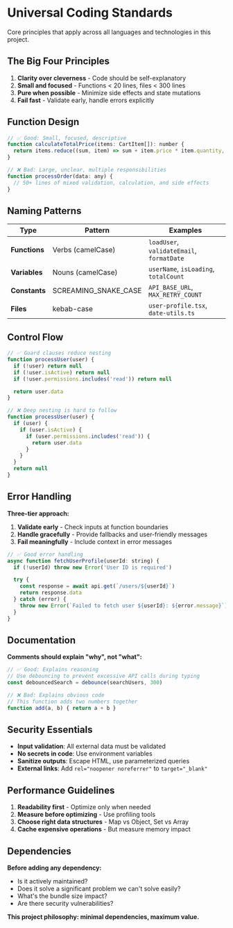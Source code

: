 # Universal Coding Standards

Core principles that apply across all languages and technologies in this project.

## The Big Four Principles

1. **Clarity over cleverness** - Code should be self-explanatory
2. **Small and focused** - Functions < 20 lines, files < 300 lines
3. **Pure when possible** - Minimize side effects and state mutations
4. **Fail fast** - Validate early, handle errors explicitly

## Function Design

```javascript
// ✅ Good: Small, focused, descriptive
function calculateTotalPrice(items: CartItem[]): number {
  return items.reduce((sum, item) => sum + item.price * item.quantity, 0)
}

// ❌ Bad: Large, unclear, multiple responsibilities
function processOrder(data: any) {
  // 50+ lines of mixed validation, calculation, and side effects
}
```

## Naming Patterns

| Type | Pattern | Examples |
|------|---------|----------|
| **Functions** | Verbs (camelCase) | `loadUser`, `validateEmail`, `formatDate` |
| **Variables** | Nouns (camelCase) | `userName`, `isLoading`, `totalCount` |
| **Constants** | SCREAMING_SNAKE_CASE | `API_BASE_URL`, `MAX_RETRY_COUNT` |
| **Files** | kebab-case | `user-profile.tsx`, `date-utils.ts` |

## Control Flow

```javascript
// ✅ Guard clauses reduce nesting
function processUser(user) {
  if (!user) return null
  if (!user.isActive) return null
  if (!user.permissions.includes('read')) return null

  return user.data
}

// ❌ Deep nesting is hard to follow
function processUser(user) {
  if (user) {
    if (user.isActive) {
      if (user.permissions.includes('read')) {
        return user.data
      }
    }
  }
  return null
}
```

## Error Handling

**Three-tier approach:**
1. **Validate early** - Check inputs at function boundaries
2. **Handle gracefully** - Provide fallbacks and user-friendly messages
3. **Fail meaningfully** - Include context in error messages

```javascript
// ✅ Good error handling
async function fetchUserProfile(userId: string) {
  if (!userId) throw new Error('User ID is required')

  try {
    const response = await api.get(`/users/${userId}`)
    return response.data
  } catch (error) {
    throw new Error(`Failed to fetch user ${userId}: ${error.message}`)
  }
}
```

## Documentation

**Comments should explain "why", not "what":**
```javascript
// ✅ Good: Explains reasoning
// Use debouncing to prevent excessive API calls during typing
const debouncedSearch = debounce(searchUsers, 300)

// ❌ Bad: Explains obvious code
// This function adds two numbers together
function add(a, b) { return a + b }
```

## Security Essentials

- **Input validation**: All external data must be validated
- **No secrets in code**: Use environment variables
- **Sanitize outputs**: Escape HTML, use parameterized queries
- **External links**: Add `rel="noopener noreferrer"` to `target="_blank"`

## Performance Guidelines

1. **Readability first** - Optimize only when needed
2. **Measure before optimizing** - Use profiling tools
3. **Choose right data structures** - Map vs Object, Set vs Array
4. **Cache expensive operations** - But measure memory impact

## Dependencies

**Before adding any dependency:**
- Is it actively maintained?
- Does it solve a significant problem we can't solve easily?
- What's the bundle size impact?
- Are there security vulnerabilities?

**This project philosophy: minimal dependencies, maximum value.**
